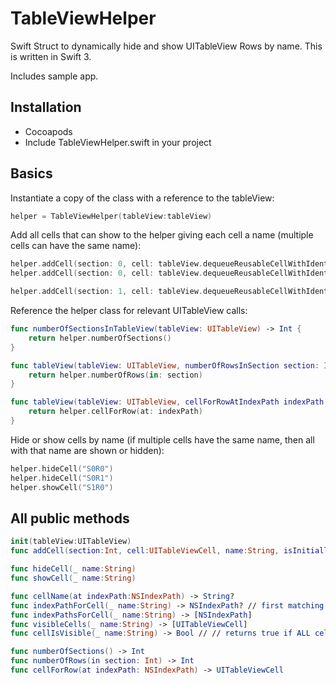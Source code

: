 # TableViewHelper
Swift Struct to dynamically hide and show UITableView Rows by name. This is written in Swift 3.

Includes sample app.

## Installation ##
- Cocoapods
- Include TableViewHelper.swift in your project

## Basics ##
Instantiate a copy of the class with a reference to the tableView:
```swift
helper = TableViewHelper(tableView:tableView)
```

Add all cells that can show to the helper giving each cell a name (multiple cells can have the same name):
```swift
helper.addCell(section: 0, cell: tableView.dequeueReusableCellWithIdentifier("S0R0")! as UITableViewCell, name: "S0R0")
helper.addCell(section: 0, cell: tableView.dequeueReusableCellWithIdentifier("S0R1")! as UITableViewCell, name: "S0R1")

helper.addCell(section: 1, cell: tableView.dequeueReusableCellWithIdentifier("S1R0")! as UITableViewCell, name: "S1R0")
```

Reference the helper class for relevant UITableView calls:
```swift
func numberOfSectionsInTableView(tableView: UITableView) -> Int {
    return helper.numberOfSections()
}

func tableView(tableView: UITableView, numberOfRowsInSection section: Int) -> Int {
    return helper.numberOfRows(in: section)
}

func tableView(tableView: UITableView, cellForRowAtIndexPath indexPath: NSIndexPath) -> UITableViewCell {
    return helper.cellForRow(at: indexPath)
}
```

Hide or show cells by name (if multiple cells have the same name, then all with that name are shown or hidden):
```swift
helper.hideCell("S0R0")
helper.hideCell("S0R1")
helper.showCell("S1R0")
```

## All public methods ##
```swift
init(tableView:UITableView)
func addCell(section:Int, cell:UITableViewCell, name:String, isInitiallyHidden: Bool = false)

func hideCell(_ name:String)
func showCell(_ name:String)

func cellName(at indexPath:NSIndexPath) -> String?
func indexPathForCell(_ name:String) -> NSIndexPath? // first matching cell
func indexPathsForCell(_ name:String) -> [NSIndexPath]
func visibleCells(_ name:String) -> [UITableViewCell]
func cellIsVisible(_ name:String) -> Bool // // returns true if ALL cells with that name are visible

func numberOfSections() -> Int
func numberOfRows(in section: Int) -> Int
func cellForRow(at indexPath: NSIndexPath) -> UITableViewCell
```
